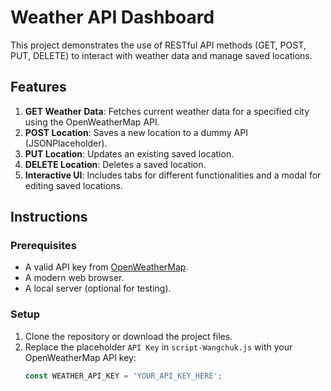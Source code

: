 # Weather API Dashboard

This project demonstrates the use of RESTful API methods (GET, POST, PUT, DELETE) to interact with weather data and manage saved locations.

## Features

1. **GET Weather Data**: Fetches current weather data for a specified city using the OpenWeatherMap API.
2. **POST Location**: Saves a new location to a dummy API (JSONPlaceholder).
3. **PUT Location**: Updates an existing saved location.
4. **DELETE Location**: Deletes a saved location.
5. **Interactive UI**: Includes tabs for different functionalities and a modal for editing saved locations.

## Instructions

### Prerequisites
- A valid API key from [OpenWeatherMap](https://openweathermap.org/api).
- A modern web browser.
- A local server (optional for testing).

### Setup
1. Clone the repository or download the project files.
2. Replace the placeholder `API Key` in `script-Wangchuk.js` with your OpenWeatherMap API key:
   ```javascript
   const WEATHER_API_KEY = 'YOUR_API_KEY_HERE';